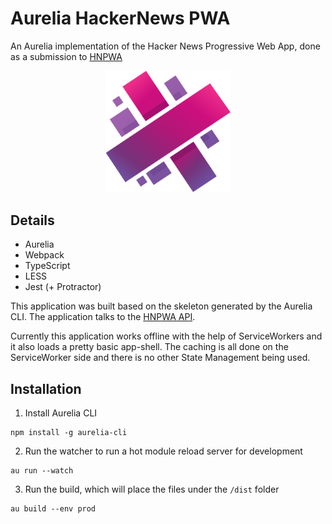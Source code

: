 # Aurelia HackerNews PWA

An Aurelia implementation of the Hacker News Progressive Web App, done as a submission to [HNPWA](https://hnpwa.com/)

<p align="center">
  <!-- <a href="/" target="_blank"> -->
    <img src="./static/aurelia-logo.svg" width="200px">
    <br>
  <!-- </a> -->
</p>

## Details

* Aurelia
* Webpack
* TypeScript
* LESS
* Jest (+ Protractor)

This application was built based on the skeleton generated by the Aurelia CLI. The application talks to the [HNPWA API](https://github.com/davideast/hnpwa-api).

Currently this application works offline with the help of ServiceWorkers and it also loads a pretty basic app-shell. The caching is all done on the ServiceWorker side and there is no other State Management being used.

## Installation

1. Install Aurelia CLI
```
npm install -g aurelia-cli
```
  
2. Run the watcher to run a hot module reload server for development
```
au run --watch
```

3. Run the build, which will place the files under the `/dist` folder
```
au build --env prod
```
